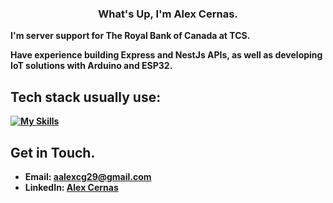 <div align="center">
   <h3>What's Up, I'm <b>Alex Cernas<b>.</h3>
</div>

I'm server support for The Royal Bank of Canada at TCS.

Have experience building Express and NestJs APIs, as well as developing IoT solutions with Arduino and ESP32.

## Tech stack usually use:
[![My Skills](https://skillicons.dev/icons?i=typescript,js,nestjs,express,react,arduino,cpp)](https://skillicons.dev)


## Get in Touch.
- Email: aalexcg29@gmail.com
- LinkedIn: [Alex Cernas](https://www.linkedin.com/in/angel-alexis-cernas-hernandez-479101262/)
